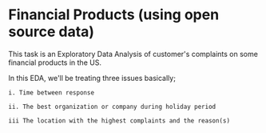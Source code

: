 # Financial Products (using open source data)

This task is an Exploratory Data Analysis of customer's complaints on some financial products in the US.

In this EDA, we'll be treating three issues basically;

    i. Time between response

    ii. The best organization or company during holiday period

    iii The location with the highest complaints and the reason(s)
